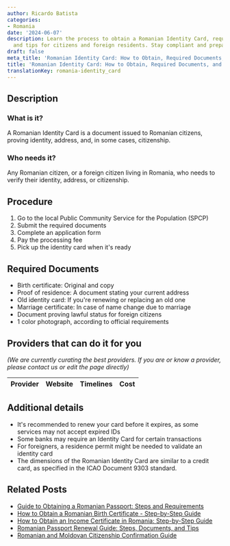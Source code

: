 ```yaml
---
author: Ricardo Batista
categories:
- Romania
date: '2024-06-07'
description: Learn the process to obtain a Romanian Identity Card, required documents,
  and tips for citizens and foreign residents. Stay compliant and prepared.
draft: false
meta_title: 'Romanian Identity Card: How to Obtain, Required Documents, and More'
title: 'Romanian Identity Card: How to Obtain, Required Documents, and More'
translationKey: romania-identity_card
---
```


## Description
### What is it?
A Romanian Identity Card is a document issued to Romanian citizens, proving identity, address, and, in some cases, citizenship. 

### Who needs it?
Any Romanian citizen, or a foreign citizen living in Romania, who needs to verify their identity, address, or citizenship.

## Procedure

1. Go to the local Public Community Service for the Population (SPCP)
2. Submit the required documents
3. Complete an application form
4. Pay the processing fee
5. Pick up the identity card when it's ready

## Required Documents

- Birth certificate: Original and copy
- Proof of residence: A document stating your current address
- Old identity card: If you're renewing or replacing an old one
- Marriage certificate: In case of name change due to marriage
- Document proving lawful status for foreign citizens
- 1 color photograph, according to official requirements

## Providers that can do it for you

_(We are currently curating the best providers. If you are or know a provider, please contact us or edit the page directly)_

| Provider        |     Website     |     Timelines    |       Cost      |
| :-------------: | :-------------: |  :-------------: | :-------------: |

## Additional details
- It's recommended to renew your card before it expires, as some services may not accept expired IDs
- Some banks may require an Identity Card for certain transactions
- For foreigners, a residence permit might be needed to validate an identity card
- The dimensions of the Romanian Identity Card are similar to a credit card, as specified in the ICAO Document 9303 standard.


## Related Posts

- [Guide to Obtaining a Romanian Passport: Steps and Requirements](https://tramitit.com/guides/romania/passport/)
- [How to Obtain a Romanian Birth Certificate - Step-by-Step Guide](https://tramitit.com/guides/romania/birth_certificate/)
- [How to Obtain an Income Certificate in Romania: Step-by-Step Guide](https://tramitit.com/guides/romania/income_certificate/)
- [Romanian Passport Renewal Guide: Steps, Documents, and Tips](https://tramitit.com/guides/romania/passport_renewal/)
- [Romanian and Moldovan Citizenship Confirmation Guide](https://tramitit.com/guides/romania/citizenship_confirmation/)
